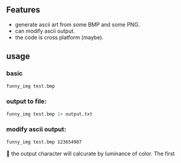 ﻿## Features

- generate ascii art from some BMP and some PNG.
- can modify ascii output.
- the code is cross platform (maybe).

## usage

### basic

```bash
funny_img test.bmp
```

### output to file:

```bash
funny_img test.bmp 1> output.txt
```

### modify ascii output:

```bash
funny_img test.bmp 123654987
```
📙 the output character will calcurate by luminance of color. The first 
